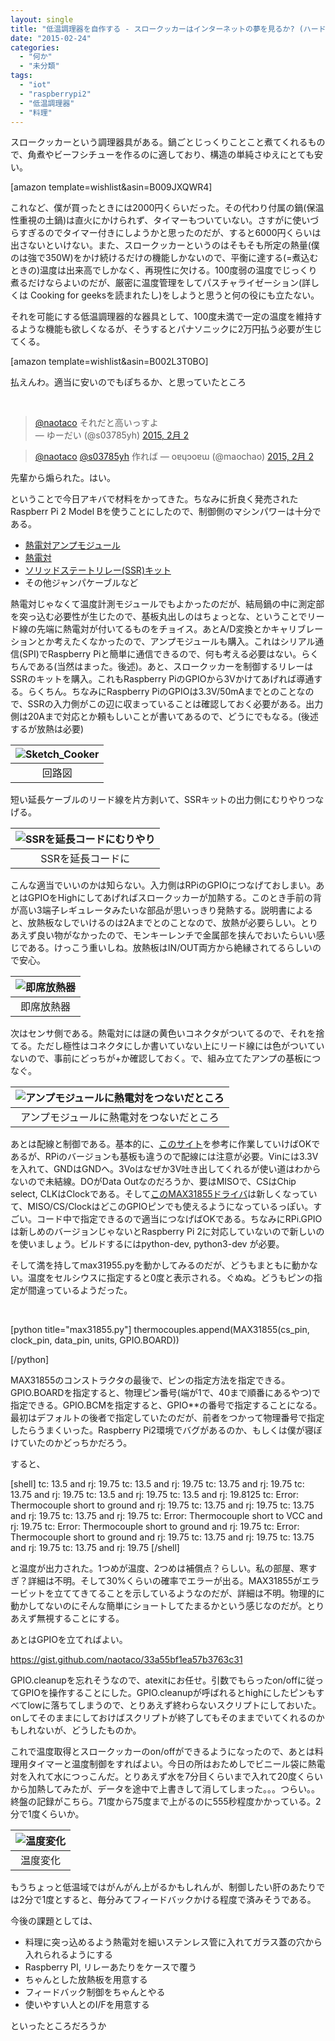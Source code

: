 ```yaml
---
layout: single
title: "低温調理器を自作する - スロークッカーはインターネットの夢を見るか? (ハードウェア編)"
date: "2015-02-24"
categories: 
  - "何か"
  - "未分類"
tags: 
  - "iot"
  - "raspberrypi2"
  - "低温調理器"
  - "料理"
---
```


スロークッカーという調理器具がある。鍋ごとじっくりことこと煮てくれるもので、角煮やビーフシチューを作るのに適しており、構造の単純さゆえにとても安い。

\[amazon template=wishlist&asin=B009JXQWR4\]

これなど、僕が買ったときには2000円くらいだった。その代わり付属の鍋(保温性重視の土鍋)は直火にかけられず、タイマーもついていない。さすがに使いづらすぎるのでタイマー付きにしようかと思ったのだが、すると6000円くらいは出さないといけない。また、スロークッカーというのはそもそも所定の熱量(僕のは強で350W)をかけ続けるだけの機能しかないので、平衡に達する(=煮込むときの)温度は出来高でしかなく、再現性に欠ける。100度弱の温度でじっくり煮るだけならよいのだが、厳密に温度管理をしてパスチャライゼーション(詳しくは Cooking for geeksを読まれたし)をしようと思うと何の役にも立たない。

それを可能にする低温調理器的な器具として、100度未満で一定の温度を維持するような機能も欲しくなるが、そうするとパナソニックに2万円払う必要が生じてくる。

\[amazon template=wishlist&asin=B002L3T0BO\]

払えんわ。適当に安いのでもぽちるか、と思っていたところ

 

<blockquote class="twitter-tweet" lang="ja"><a href="https://twitter.com/naotaco">@naotaco</a> それだと高いっすよ<div></div>— ゆーだい (@s03785yh) <a href="https://twitter.com/s03785yh/status/562257513190395905">2015, 2月 2</a></blockquote>
<script src="//platform.twitter.com/widgets.js" async charset="utf-8"></script>

<blockquote class="twitter-tweet" lang="ja"><a href="https://twitter.com/naotaco">@naotaco</a> <a href="https://twitter.com/s03785yh">@s03785yh</a> 作れば — oɐɥɔoɐɯ (@maochao) <a href="https://twitter.com/maochao/status/562259105717293057">2015, 2月 2</a></blockquote>

<script src="//platform.twitter.com/widgets.js" async charset="utf-8"></script>

先輩から煽られた。はい。

ということで今日アキバで材料をかってきた。ちなみに折良く発売されたRaspberr Pi 2 Model Bを使うことにしたので、制御側のマシンパワーは十分である。

- [熱電対アンプモジュール](http://akizukidenshi.com/catalog/g/gM-08218/)
- [熱電対](http://akizukidenshi.com/catalog/g/gP-00306/)
- [ソリッドステートリレー(SSR)キット](http://akizukidenshi.com/catalog/g/gK-00203/)
- その他ジャンパケーブルなど

熱電対じゃなくて温度計測モジュールでもよかったのだが、結局鍋の中に測定部を突っ込む必要性が生じたので、基板丸出しのはちょっとな、ということでリード線の先端に熱電対が付いてるものをチョイス。あとA/D変換とかキャリブレーションとか考えたくなかったので、アンプモジュールも購入。これはシリアル通信(SPI)でRaspberry Piと簡単に通信できるので、何も考える必要はない。らくちんである(当然はまった。後述)。あと、スロークッカーを制御するリレーはSSRのキットを購入。これもRaspberry PiのGPIOから3Vかけてあげれば導通する。らくちん。ちなみにRaspberry PiのGPIOは3.3V/50mAまでとのことなので、SSRの入力側がこの辺に収まっていることは確認しておく必要がある。出力側は20Aまで対応とか頼もしいことが書いてあるので、どうにでもなる。(後述するが放熱は必要)

| ![Sketch_Cooker](https://blog.naotaco.com/assets/images/posts/2015/02/Sketch_Cooker-1024x570.png) |
|:--:|
|  回路図 |

短い延長ケーブルのリード線を片方剥いて、SSRキットの出力側にむりやりつなげる。

| ![SSRを延長コードにむりやり](https://blog.naotaco.com/assets/images/posts/2015/02/DSC03269-400x267.jpg) |
|:--:|
|  SSRを延長コードに |

こんな適当でいいのかは知らない。入力側はRPiのGPIOにつなげておしまい。あとはGPIOをHighにしてあげればスロークッカーが加熱する。このとき手前の背が高い3端子レギュレータみたいな部品が思いっきり発熱する。説明書によると、放熱板なしでいけるのは2Aまでとのことなので、放熱が必要らしい。とりあえず良い物がなかったので、モンキーレンチで金属部を挟んでおいたらいい感じである。けっこう重いしね。放熱板はIN/OUT両方から絶縁されてるらしいので安心。

| ![即席放熱器](https://blog.naotaco.com/assets/images/posts/2015/02/DSC03271-400x267.jpg) |
|:--:|
|  即席放熱器 |

次はセンサ側である。熱電対には謎の黄色いコネクタがついてるので、それを捨てる。ただし極性はコネクタにしか書いていない上にリード線には色がついていないので、事前にどっちが+か確認しておく。で、組み立てたアンプの基板につなぐ。

| ![アンプモジュールに熱電対をつないだところ](https://blog.naotaco.com/assets/images/posts/2015/02/DSC03268-400x267.jpg) |
|:--:|
|  アンプモジュールに熱電対をつないだところ |

あとは配線と制御である。基本的に、[このサイト](http://mst.nagaokaut.ac.jp/honma/?p=22)を参考に作業していけばOKであるが、RPiのバージョンも基板も違うので配線には注意が必要。Vinには3.3Vを入れて、GNDはGNDへ。3Voはなぜか3V吐き出してくれるが使い道はわからないので未結線。DOがData Outなのだろうか、要はMISOで、CSはChip select, CLKはClockである。そして[このMAX31855ドライバ](https://github.com/Tuckie/max31855)は新しくなっていて、MISO/CS/ClockはどこのGPIOピンでも使えるようになっているっぽい。すごい。コード中で指定できるので適当につなげばOKである。ちなみにRPi.GPIOは新しめのバージョンじゃないとRaspberry Pi 2に対応していないので新しいのを使いましょう。ビルドするにはpython-dev, python3-dev が必要。

そして満を持してmax31955.pyを動かしてみるのだが、どうもまともに動かない。温度をセルシウスに指定すると0度と表示される。ぐぬぬ。どうもピンの指定が間違っているようだった。

 

\[python title="max31855.py"\] thermocouples.append(MAX31855(cs\_pin, clock\_pin, data\_pin, units, GPIO.BOARD))

\[/python\]

MAX31855のコンストラクタの最後で、ピンの指定方法を指定できる。GPIO.BOARDを指定すると、物理ピン番号(端が1で、40まで順番にあるやつ)で指定できる。GPIO.BCMを指定すると、GPIO\*\*の番号で指定することになる。最初はデフォルトの後者で指定していたのだが、前者をつかって物理番号で指定したらうまくいった。Raspberry Pi2環境でバグがあるのか、もしくは僕が寝ぼけていたのかどっちかだろう。

すると、

\[shell\] tc: 13.5 and rj: 19.75 tc: 13.5 and rj: 19.75 tc: 13.75 and rj: 19.75 tc: 13.75 and rj: 19.75 tc: 13.5 and rj: 19.75 tc: 13.5 and rj: 19.8125 tc: Error: Thermocouple short to ground and rj: 19.75 tc: 13.75 and rj: 19.75 tc: 13.75 and rj: 19.75 tc: 13.75 and rj: 19.75 tc: Error: Thermocouple short to VCC and rj: 19.75 tc: Error: Thermocouple short to ground and rj: 19.75 tc: Error: Thermocouple short to ground and rj: 19.75 tc: 13.75 and rj: 19.75 tc: 13.75 and rj: 19.75 tc: 13.75 and rj: 19.75 \[/shell\]

と温度が出力された。1つめが温度、2つめは補償点？らしい。私の部屋、寒すぎ？詳細は不明。そして30%くらいの確率でエラーが出る。MAX31855がエラービットを立ててきてることを示しているようなのだが、詳細は不明。物理的に動かしてないのにそんな簡単にショートしてたまるかという感じなのだが。とりあえず無視することにする。

あとはGPIOを立てればよい。

https://gist.github.com/naotaco/33a55bf1ea57b3763c31

GPIO.cleanupを忘れそうなので、atexitにお任せ。引数でもらったon/offに従ってGPIOを操作することにした。GPIO.cleanupが呼ばれるとhighにしたピンもすべてlowに落ちてしまうので、とりあえず終わらないスクリプトにしておいた。onしてそのままにしておけばスクリプトが終了してもそのままでいてくれるのかもしれないが、どうしたものか。

これで温度取得とスロークッカーのon/offができるようになったので、あとは料理用タイマーと温度制御をすればよい。今日の所はおためしでビニール袋に熱電対を入れて水につっこんだ。とりあえず水を7分目くらいまで入れて20度くらいから加熱してみたが、データを途中で上書きして消してしまった。。。つらい。。終盤の記録がこちら。71度から75度まで上がるのに555秒程度かかっている。2分で1度くらいか。

| ![温度変化](https://blog.naotaco.com/assets/images/posts/2015/02/graph_0-400x237.png) |
|:--:|
|  温度変化 |

もうちょっと低温域ではがんがん上がるかもしれんが、制御したい肝のあたりでは2分で1度とすると、毎分みてフィードバックかける程度で済みそうである。

今後の課題としては、

- 料理に突っ込めるよう熱電対を細いステンレス管に入れてガラス蓋の穴から入れられるようにする
- Raspberry PI, リレーあたりをケースで覆う
- ちゃんとした放熱板を用意する
- フィードバック制御をちゃんとやる
- 使いやすい人とのI/Fを用意する

といったところだろうか
